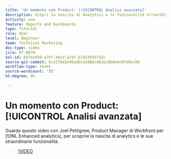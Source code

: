 ```yaml
---
title: 'Un momento con Product: [!UICONTROL Analisi avanzata]'
description: Scopri la nascita di Analytics e le funzionalità straordinarie che rende possibili con Joel Pettigrew, product manager per [!DNL Enhanced analytics].
activity: use
feature: Reports and Dashboards
type: Tutorial
role: User
level: Beginner
team: Technical Marketing
doc-type: video
jira: KT-8870
exl-id: 037ec658-a7b7-44cd-a7af-b1923935f41c
source-git-commit: 6c31f8d2e98ad8cd1880cd03ec0b0e6c0fd9ec09
workflow-type: tm+mt
source-wordcount: '55'
ht-degree: 0%

---
```


# Un momento con Product: [!UICONTROL Analisi avanzata]

Guarda questo video con Joel Pettigrew, Product Manager di Workfront per [!DNL Enhanced analytics], per scoprire la nascita di analytics e le sue straordinarie funzionalità.

>[!VIDEO](https://video.tv.adobe.com/v/335042/?quality=12&learn=on)
